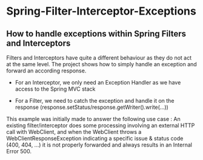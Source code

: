 # Spring-Filter-Interceptor-Exceptions
## How to handle exceptions within Spring Filters and Interceptors 


Filters and Interceptors have quite a different behaviour as they do not act at the same level. 
The project shows how to simply handle an exception and forward an according response. 

- For an Interceptor, we only need an Exception Handler as we have access to the Spring MVC stack

- For a Filter, we need to catch the exception and handle it on the response (response.setStatus/response.getWriter().write(...))


This example was initially made to answer the following use case :
An existing filter/interceptor does some processing involving an external HTTP call with WebClient, and when the WebClient throws a WebClientResponseException indicating a specific issue & status code (400, 404, ...) it is not properly forwarded and always results in an Internal Error 500.
